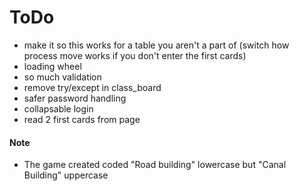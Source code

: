 # ToDo

- make it so this works for a table you aren't a part of (switch how process move works if you don't enter the first cards)
- loading wheel
- so much validation
- remove try/except in class_board
- safer password handling
- collapsable login
- read 2 first cards from page

#### Note
- The game created coded "Road building" lowercase but "Canal Building" uppercase